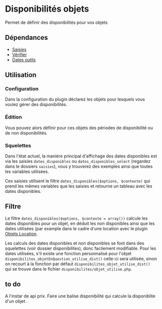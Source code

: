 # Disponibilités objets
Permet de définir des disponibilités pour vos objets

## Dépendances
- [Saisies](https://plugins.spip.net/saisies.html)
- [Vérifier](https://plugins.spip.net/verifier.html)
- [Dates outils](https://plugins.spip.net/dates_outils.html)

## Utilisation
### Configuration
Dans la configuration du plugin déclarez les objets pour lesquels vous voulez gérer
des disponibilités.

### Édition
Vous pouvez alors définir pour ces objets des périodes de disponibilité ou de non
disponibilités.

### Squelettes
Dans l'état actuel, la manière principal d'affichage des dates disponibles est via
les saisies `dates_disponibles` ou `dates_disponibles_select` (regardez dans le dossiers `saisies`), vous y trouverez des exemples ainsi que toutes les variables utilisées.

Ces saisies utilisent le filtre `dates_disponibles($options, $contexte)` qui prend
les mêmes variables que les saisies et retourne un tableau avec les dates disponibles.

## Filtre
Le filtre `dates_disponibles($options, $contexte = array())` calcule les dates disponibles pour un objet, en déduit les non disponibles ainsi que les dates utilisées (par example dans le cadre d'une location avec le plugin
[Objets Location](https://github.com/abelass/location_objets).

Les calculs des dates disponibles et non disponibles se font dans des squelettes (voir dossier disponibilites), donc facilement modifiable. Pour les dates utilisées, s'il existe une fonction personnalisé pour l'objet `disponibilites_objetEnQuestion_utilise_dist()` celle-ci sera utilisée, sinon on recourt à la fonction par défaut `disponibilites_objet_utilise_dist()` qui se trouve dans le fichier `disponibilites/objet_utilise.php`.


## to do
A l'instar de api prix. Faire une balise disponibilité qui calcule la disponiblite d'un objet .

